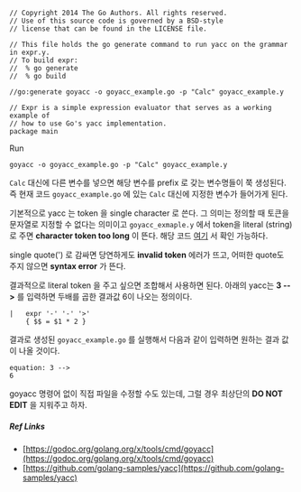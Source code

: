 ```$xslt
// Copyright 2014 The Go Authors. All rights reserved.
// Use of this source code is governed by a BSD-style
// license that can be found in the LICENSE file.

// This file holds the go generate command to run yacc on the grammar in expr.y.
// To build expr:
//	% go generate
//	% go build

//go:generate goyacc -o goyacc_example.go -p "Calc" goyacc_example.y

// Expr is a simple expression evaluator that serves as a working example of
// how to use Go's yacc implementation.
package main
```


Run
```
goyacc -o goyacc_example.go -p "Calc" goyacc_example.y
```

<code>Calc</code> 대신에 다른 변수를 넣으면 해당 변수를 prefix 로 갖는 변수명들이 쭉 생성된다.
즉 현재 코드 <code>goyacc_example.go</code> 에 있는 <code>Calc</code> 대신에 지정한 변수가 들어가게 된다.
  
기본적으로 yacc 는 token 을 single character 로 쓴다. 그 의미는 정의할 때 토큰을 문자열로 지정할 수 없다는 의미이고 <code>goyacc_exmaple.y</code> 에서 
token을 literal (string) 로 주면 __character token too long__ 이 뜬다. 해당 코드 [여기](https://github.com/golang/tools/blob/master/cmd/goyacc/yacc.go#L806) 서 확인 가능하다. 

single quote(') 로 감싸면 당연하게도 __invalid token__ 에러가 뜨고, 어떠한 quote도 주지 않으면 __syntax error__ 가 뜬다. 

결과적으로 literal token 을 주고 싶으면 조합해서 사용하면 된다. 아래의 yacc는 __3 -->__ 를 입력하면 두배를 곱한 결과값 6이 나오는 정의이다.

<pre><code>|   expr '-' '-' '>'
    { $$ = $1 * 2 }
</code></pre>


결과로 생성된 <code>goyacc_example.go</code> 를 실행해서 다음과 같이 입력하면 원하는 결과 값이 나올 것이다.

<pre><code>equation: 3 -->
6
</code></pre>

goyacc 명령어 없이 직접 파일을 수정할 수도 있는데, 그럴 경우 최상단의 __DO NOT EDIT__ 을 지워주고 하자.

##### Ref Links
- [https://godoc.org/golang.org/x/tools/cmd/goyacc](https://godoc.org/golang.org/x/tools/cmd/goyacc)
- [https://github.com/golang-samples/yacc](https://github.com/golang-samples/yacc)
